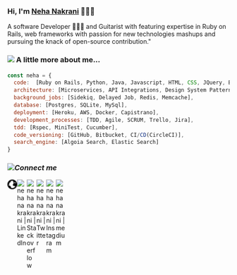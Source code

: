 ### Hi, I'm [Neha Nakrani](http://nehanakrani.herokuapp.com/) 👩🏻‍💻 

A software Developer 👩🏻‍💻 and Guitarist with featuring expertise in Ruby on Rails, web frameworks with passion for new technologies mashups and pursuing the knack of open-source contribution."


### <img src="https://media.giphy.com/media/VgCDAzcKvsR6OM0uWg/giphy.gif" width="50"> A little more about me...  

```javascript
const neha = {
  code:  [Ruby on Rails, Python, Java, Javascript, HTML, CSS, JQuery, Bootstrap, SASS, AJAX, GraphQL,C, C++, Arduino c, Arduino UNO, Cloud MQTT ],
  architecture: [Microservices, API Integrations, Design System Pattern],
  background_jobs: [Sidekiq, Delayed Job, Redis, Memcache],
  database: [Postgres, SQLite, MySql],
  deployment: [Heroku, AWS, Docker, Capistrano],
  development_processes: [TDD, Agile, SCRUM, Trello, Jira],
  tdd: [Rspec, MiniTest, Cucumber],
  code_versioning: [GitHub, Bitbucket, CI/CD(CircleCI)],
  search_engine: [Algoia Search, Elastic Search]
}
```

### <img src="https://media.giphy.com/media/LnQjpWaON8nhr21vNW/giphy.gif" width="60"><em>Connect me</em>

[<img align="left" alt="nehanakrani | portfolio" width="22px" src="https://raw.githubusercontent.com/iconic/open-iconic/master/svg/globe.svg" />][portfolio]
[<img align="left" alt="nehanakrani | LinkedIn" width="22px" src="https://cdn.jsdelivr.net/npm/simple-icons@v3/icons/linkedin.svg" />][linkedin]
[<img align="left" alt="nehanakrani | Stackoverflow" width="22px" src="https://cdn.jsdelivr.net/npm/simple-icons@v3/icons/stackoverflow.svg" />][stackoverflow]
[<img align="left" alt="nehanakrani | Twitter" width="22px" src="https://cdn.jsdelivr.net/npm/simple-icons@v3/icons/twitter.svg" />][twitter]
[<img align="left" alt="nehanakrani | Instagram" width="22px" src="https://cdn.jsdelivr.net/npm/simple-icons@v3/icons/instagram.svg" />][instagram]
[<img align="left" alt="nehanakrani | medium" width="22px" src="https://cdn.jsdelivr.net/npm/simple-icons@v3/icons/medium.svg" />][medium]

[portfolio]: http://nehanakrani.herokuapp.com/
[linkedin]: https://www.linkedin.com/in/neha-nakrani-522793145/
[stackoverflow]: https://stackoverflow.com/users/8739984/neha-nakrani?tab=profile
[twitter]: https://twitter.com/neha_nakrani912
[instagram]: https://www.instagram.com/neha__nakrani/
[medium]: https://medium.com/@nehanakrani004
